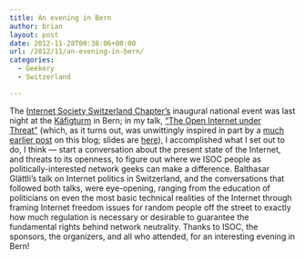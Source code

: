 ```yaml
---
title: An evening in Bern
author: brian
layout: post
date: 2012-11-28T00:38:06+00:00
url: /2012/11/an-evening-in-bern/
categories:
  - Geekery
  - Switzerland

---
```

The [Internet Society Switzerland Chapter&#8217;s][1] inaugural national event was last night at the [Käfigturm][2] in Bern; in my talk, [&#8220;The Open Internet under Threat&#8221;][3] (which, as it turns out, was unwittingly inspired in part by a [much earlier post][4] on this blog; slides are [here][5]), I accomplished what I set out to do, I think — start a conversation about the present state of the Internet, and threats to its openness, to figure out where we ISOC people as politically-interested network geeks can make a difference. Balthasar Glättli&#8217;s talk on Internet politics in Switzerland, and the conversations that followed both talks, were eye-opening, ranging from the education of politicians on even the most basic technical realities of the Internet through framing Internet freedom issues for random people off the street to exactly how much regulation is necessary or desirable to guarantee the fundamental rights behind network neutrality. Thanks to ISOC, the sponsors, the organizers, and all who attended, for an interesting evening in Bern!

 [1]: http://www.isoc.ch/
 [2]: http://en.wikipedia.org/wiki/Käfigturm
 [3]: http://www.trammell.ch/2012/10/talk-the-open-internet-under-threat/
 [4]: http://www.trammell.ch/2011/02/sixty-eight-eighty-nine-eleven-or-why-protocol-design-matters/
 [5]: http://trammell.ch/wp-content/uploads/2012/11/open-internet-print.pdf